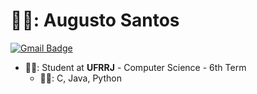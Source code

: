 # 👨‍💻: Augusto Santos

[![Gmail Badge](https://img.shields.io/badge/Gmail-D14836?style=flat-square&logo=gmail&logoColor=white)](mailto:augustocsantos.dev@gmail.com)

- 👨‍🎓: Student at **UFRRJ** - Computer Science - 6th Term
  - 👨‍💻: C, Java, Python
